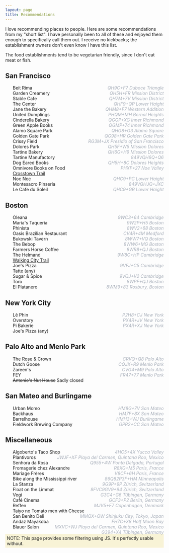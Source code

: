 ```yaml
---
layout: page
title: Recommendations
---
```


<style>
ul { list-style-type: none; }
#filters a { padding-right: 5px; }
</style>

I love recommending places to people. Here are some recommendations from my "short list". I have personally been to all
of these and enjoyed them enough to specifically call them out. I receive no kickbacks; the establishment owners don't
even know I have this list.

The food establishments tend to be vegetarian friendly, since I don't eat meat or fish.

<div id="filters"></div>

<div id="recs">
    <div class="city:sf area:sfbay">
        <h2>San Francisco</h2>
        <ul>
            <li class="food" data-location="QH9C+F7 Duboce Triangle">Beit Rima</li>
            <li class="food" data-location="QH5H+FR Mission District">Garden Creamery</li>
            <li class="food" data-location="QH7M+7V Mission District">Stable Cafe</li>
            <li class="tea vibes" data-location="QHF9+QP Lower Haight">The Center</li>
            <li class="food bread" data-location="QHM8+F7 Western Addition">Jane the Bakery</li>
            <li class="food" data-location="PHQM+MH Bernal Heights">United Dumplings</li>
            <li class="food" data-location="QGGP+XG Inner Richmond">Cinderella Bakery</li>
            <li class="books" data-location="QGMP+74 Inner Richmond">Green Apple Books</li>
            <li class="park" data-location="QHG8+G3 Alamo Square">Alamo Square Park</li>
            <li class="park" data-location="QG98+HR Golden Gate Park">Golden Gate Park</li>
            <li class="park" data-location="RG3M+JX Presidio of San Francisco">Crissy Field</li>
            <li class="park" data-location="QH5F+W5 Mission Dolores">Dolores Park</li>
            <li class="food bread" data-location="QH6G+H9 Mission Dolores">Tartine Bakery</li>
            <li class="food bread" data-location="849VQH6Q+Q6">Tartine Manufactory</li>
            <li class="books" data-location="QH5H+8C Dolores Heights">Dog Eared Books</li>
            <li class="books" data-location="PHXF+27 Noe Valley">Omnivore Books on Food</li>
            <li class="activity"><a href="https://crosstowntrail.org/">Crosstown Trail</a></li>
            <li class="drinks" data-location="QHC9+PC Lower Haight">Noc Noc</li>
            <li class="food" data-location="849VQHJQ+JXC">Montesacro Pinseria</li>
            <li class="food" data-location="QHC9+GR Lower Haight">Le Cafe du Soleil</li>
        </ul>
    </div>
    <div class="city:boston">
        <h2>Boston</h2>
        <ul>
            <li class="food" data-location="9WC3+64 Cambridge">Oleana</li>
            <li class="food" data-location="9W2P+H5 Boston">Maria's Taqueria</li>
            <li class="food" data-location="8WV2+68 Boston">Phinista</li>
            <li class="food" data-location="CV4R+4M Medford">Oasis Brazilian Restaurant</li>
            <li class="drinks" data-location="8WW7+VQ Boston">Bukowski Tavern</li>
            <li class="drinks" data-location="8WW6+MG Boston">The Bebop</li>
            <li class="coffee" data-location="8WR8+QJ Boston">Farmers Horse Coffee</li>
            <li class="food" data-location="9W8C+HP Cambridge">The Helmand</li>
            <li class="activity"><a href="https://www.bostontrails.org/">Walking City Trail</a></li>
            <li class="food" data-location="9VFJ+C5 Cambridge">Joe's Pizza</li>
            <li class="food coffee">Tatte (any)</li>
            <li class="food" data-location="9VQJ+V2 Cambridge">Sugar &amp; Spice</li>
            <li class="food drinks" data-location="8WPF+QJ Boston">Toro</li>
            <li class="market" data-location="8WM9+83 Roxbury, Boston">El Platanero</li>
        </ul>
    </div>
    <div class="city:nyc">
        <h2>New York City</h2>
        <ul>
            <li class="coffee" data-location="P2H8+CJ New York">Lê Phin</li>
            <li class="drinks" data-location="PX4R+JV New York">Overstory</li>
            <li class="food coffee" data-location="PX4R+XJ New York">Pi Bakerie</li>
            <li class="food">Joe's Pizza (any)</li>
        </ul>
    </div>
    <div class="city:palo-alto area:sfbay">
        <h2>Palo Alto and Menlo Park</h2>
        <ul>
            <li class="drinks" data-location="CRVQ+Q8 Palo Alto">The Rose &amp; Crown</li>
            <li class="drinks" data-location="CQJX+R9 Menlo Park">Dutch Goose</li>
            <li class="food" data-location="CVG4+M9 Palo Alto">Zareen's</li>
            <li class="food" data-location="FR47+77 Menlo Park">FEY</li>
            <li class="drinks"><del>Antonio's Nut House</del> Sadly closed</li>
        </ul>
    </div>
    <div class="city:san-mateo area:sfbay">
        <h2>San Mateo and Burlingame</h2>
        <ul>
            <li class="food" data-location="HM8G+7V San Mateo">Urban Momo</li>
            <li class="food bread coffee" data-location="HM7F+8X San Mateo">Backhaus</li>
            <li class="drinks" data-location="HMH3+WJ Burlingame">Barrelhouse</li>
            <li class="drinks" data-location="GPR2+CC San Mateo">Fieldwork Brewing Company</li>
        </ul>
    </div>
    <div class="city:misc">
        <h2>Miscellaneous</h2>
        <ul>
            <li class="food" data-location="4HC5+4X Yucca Valley">Algoberto's Taco Shop</li>
            <li class="food" data-location="JWJF+XF Playa del Carmen, Quintana Roo, Mexico">Plantivoros</li>
            <li class="hotel" data-location="Q955+4W Ponta Delgada, Portugal">Senhora da Rosa</li>
            <li class="food" data-location="R8XG+M5 Paris, France">Fromagerie chez Alexandre</li>
            <li class="tea" data-location="V8CF+6H Paris, France">Mariage Frères</li>
            <li class="activity" data-location="86Q82P3F+HM Minneapolis">Bike along the Mississippi river</li>
            <li class="food drinks coffee" data-location="9G9P+9P Zürich, Switzerland">La Stanza</li>
            <li class="activity" data-location="8FVC9GV9+94 Zürich, Switzerland">Float on the Limmat</li>
            <li class="food" data-location="G3C4+G6 Tübingen, Germany">Vegi</li>
            <li class="coffee" data-location="GCF3+P2 Berlin, Germany">Café Cinema</li>
            <li class="food" data-location="MJV5+F7 Copenhagen, Denmark">Reffen</li>
            <li class="food" data-location="MMQX+QW Shinjuku City, Tokyo, Japan">Taiyo no Tomato men with Cheese</li>
            <li class="food" data-location="FH7C+X8 Half Moon Bay">San Benito Deli</li>
            <li class="hotel" data-location="MXVC+WJ Playa del Carmen, Quintana Roo, Mexico">Andaz Mayakoba</li>
            <li class="drinks" data-location="G394+X4 Tübingen, Germany">Blauer Salon</li>
        </ul>
    </div>
</div>

<noscript>
<div style="background-color: #f8f3d6; padding: 5px;">
NOTE: This page provides some filtering using JS. It's perfectly usable without.
</div>
<style>
/* https://stackoverflow.com/a/24640763/569183 */
li[data-location]:after {
    content: attr(data-location);
    display: inline-block;
    color: #A9B0BB;
    float: right;
    font-style: italic;
}
</style>
</noscript>

<script>
const allTags = new Set();
for (const div of document.querySelectorAll("#recs div")) {
    for (const tag of div.classList) {
        allTags.add(tag);
    }
    for (const entry of div.querySelectorAll("li")) {
        for (const tag of entry.classList) {
            allTags.add(tag);
        }
        for (const tag of div.classList) {
            entry.classList.add(tag);
        }
        const plusCode = entry.getAttribute("data-location");
        if (plusCode) {
            const locationLink = document.createElement("a");
            locationLink.setAttribute("href", `https://plus.codes/${plusCode}`);
            locationLink.append(document.createTextNode("(location)"));
            entry.append(document.createTextNode("\u00A0"));
            entry.append(locationLink);
        }
    }
}
const filters = document.querySelector("#filters");
const reset = document.createElement("a");
reset.setAttribute("href", "#");
reset.append(document.createTextNode("reset"));
reset.onclick = () => {
    document.querySelectorAll('li, div').forEach(elt => elt.style='')
};
filters.append(reset);
for (const tag of [...allTags].sort()) {
    const a = document.createElement("a");
    a.setAttribute("href", "#");
    a.append(document.createTextNode(tag));
    a.onclick = () => {
        document.querySelectorAll("#recs li").forEach(elt => {
            if (!elt.classList.contains(tag)) {
                elt.style = "display: none;";
            }
        });
        document.querySelectorAll("#recs div").forEach(elt => {
            const numVisibleItems = [...elt.querySelectorAll("li")].map(li => li.offsetParent !== null).reduce((a, b) => a+b, 0);
            if (numVisibleItems === 0) {
                elt.style = "display: none";
            }
        });
    }
    filters.append(a);
}
</script>
